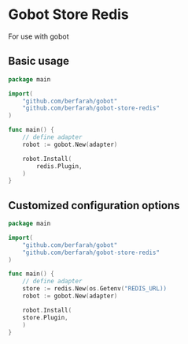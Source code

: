 # Gobot Store Redis

For use with gobot

## Basic usage

```go
package main

import(
	"github.com/berfarah/gobot"
	"github.com/berfarah/gobot-store-redis"
)

func main() {
	// define adapter
	robot := gobot.New(adapter)

	robot.Install(
		redis.Plugin,
	)
}
```

## Customized configuration options

```go
package main

import(
	"github.com/berfarah/gobot"
	"github.com/berfarah/gobot-store-redis"
)

func main() {
	// define adapter
	store := redis.New(os.Getenv("REDIS_URL))
	robot := gobot.New(adapter)

	robot.Install(
    store.Plugin,
	)
}
```
